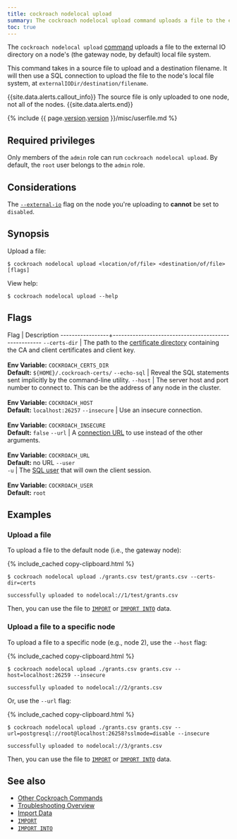 ```yaml
---
title: cockroach nodelocal upload
summary: The cockroach nodelocal upload command uploads a file to the external IO directory on a node's (the gateway node, by default) local file system.
toc: true
---
```


 The `cockroach nodelocal upload` [command](cockroach-commands.html) uploads a file to the external IO directory on a node's (the gateway node, by default) local file system.

This command takes in a source file to upload and a destination filename. It will then use a SQL connection to upload the file to the node's local file system, at `externalIODir/destination/filename`.

{{site.data.alerts.callout_info}}
The source file is only uploaded to one node, not all of the nodes.
{{site.data.alerts.end}}

{% include {{ page.[version](cluster-settings.html#setting-version).[version](cluster-settings.html#setting-version) }}/misc/userfile.md %}

## Required privileges

Only members of the `admin` role can run `cockroach nodelocal upload`. By default, the `root` user belongs to the `admin` role.

## Considerations

The [`--external-io`](cockroach-start.html#general) flag on the node you're uploading to **cannot** be set to `disabled`.

## Synopsis

Upload a file:

~~~ shell
$ cockroach nodelocal upload <location/of/file> <destination/of/file> [flags]
~~~

View help:

~~~ shell
$ cockroach nodelocal upload --help
~~~

## Flags

 Flag            | Description
-----------------+-----------------------------------------------------
`--certs-dir`    | The path to the [certificate directory](cockroach-cert.html) containing the CA and client certificates and client key.<br><br>**Env Variable:** `COCKROACH_CERTS_DIR`<br>**Default:** `${HOME}/.cockroach-certs/`
`--echo-sql`     | Reveal the SQL statements sent implicitly by the command-line utility.
`--host`         | The server host and port number to connect to. This can be the address of any node in the cluster. <br><br>**Env Variable:** `COCKROACH_HOST`<br>**Default:** `localhost:26257`
`--insecure`     | Use an insecure connection.<br><br>**Env Variable:** `COCKROACH_INSECURE`<br>**Default:** `false`
`--url`          | A [connection URL](connection-parameters.html#connect-using-a-url) to use instead of the other arguments.<br><br>**Env Variable:** `COCKROACH_URL`<br>**Default:** no URL
`--user`<br>`-u` | The [SQL user](create-user.html) that will own the client session.<br><br>**Env Variable:** `COCKROACH_USER`<br>**Default:** `root`

## Examples

### Upload a file

To upload a file to the default node (i.e., the gateway node):

{% include_cached copy-clipboard.html %}
~~~ shell
$ cockroach nodelocal upload ./grants.csv test/grants.csv --certs-dir=certs
~~~

~~~
successfully uploaded to nodelocal://1/test/grants.csv
~~~

Then, you can use the file to [`IMPORT`](import.html) or [`IMPORT INTO`](import-into.html) data.

### Upload a file to a specific node

To upload a file to a specific node (e.g., node 2), use the `--host` flag:

{% include_cached copy-clipboard.html %}
~~~ shell
$ cockroach nodelocal upload ./grants.csv grants.csv --host=localhost:26259 --insecure
~~~

~~~
successfully uploaded to nodelocal://2/grants.csv
~~~

Or, use the `--url` flag:

{% include_cached copy-clipboard.html %}
~~~ shell
$ cockroach nodelocal upload ./grants.csv grants.csv --url=postgresql://root@localhost:26258?sslmode=disable --insecure
~~~

~~~
successfully uploaded to nodelocal://3/grants.csv
~~~

Then, you can use the file to [`IMPORT`](import.html) or [`IMPORT INTO`](import-into.html) data.

## See also

- [Other Cockroach Commands](cockroach-commands.html)
- [Troubleshooting Overview](troubleshooting-overview.html)
- [Import Data](migration-overview.html)
- [`IMPORT`](import.html)
- [`IMPORT INTO`](import-into.html)
